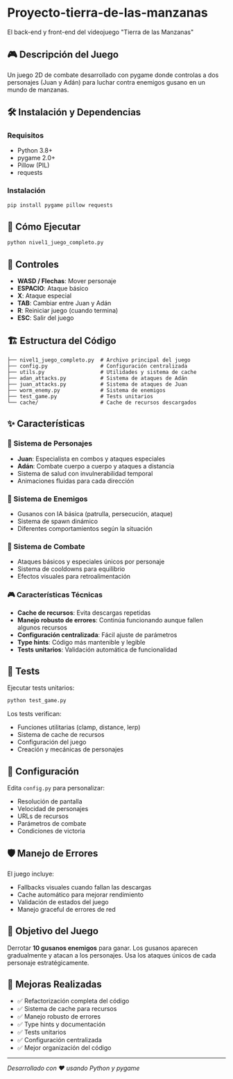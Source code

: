 # Proyecto-tierra-de-las-manzanas

El back-end y front-end del videojuego "Tierra de las Manzanas"

## 🎮 Descripción del Juego

Un juego 2D de combate desarrollado con pygame donde controlas a dos personajes (Juan y Adán) para luchar contra enemigos gusano en un mundo de manzanas.

## 🛠️ Instalación y Dependencias

### Requisitos
- Python 3.8+
- pygame 2.0+
- Pillow (PIL)
- requests

### Instalación
```bash
pip install pygame pillow requests
```

## 🚀 Cómo Ejecutar

```bash
python nivel1_juego_completo.py
```

## 🎯 Controles

- **WASD / Flechas**: Mover personaje
- **ESPACIO**: Ataque básico
- **X**: Ataque especial
- **TAB**: Cambiar entre Juan y Adán
- **R**: Reiniciar juego (cuando termina)
- **ESC**: Salir del juego

## 🏗️ Estructura del Código

```
├── nivel1_juego_completo.py  # Archivo principal del juego
├── config.py                 # Configuración centralizada
├── utils.py                  # Utilidades y sistema de cache
├── adan_attacks.py           # Sistema de ataques de Adán
├── juan_attacks.py           # Sistema de ataques de Juan
├── worm_enemy.py             # Sistema de enemigos
├── test_game.py              # Tests unitarios
└── cache/                    # Cache de recursos descargados
```

## ✨ Características

### 🎨 Sistema de Personajes
- **Juan**: Especialista en combos y ataques especiales
- **Adán**: Combate cuerpo a cuerpo y ataques a distancia
- Sistema de salud con invulnerabilidad temporal
- Animaciones fluidas para cada dirección

### 🤖 Sistema de Enemigos
- Gusanos con IA básica (patrulla, persecución, ataque)
- Sistema de spawn dinámico
- Diferentes comportamientos según la situación

### 🎯 Sistema de Combate
- Ataques básicos y especiales únicos por personaje
- Sistema de cooldowns para equilibrio
- Efectos visuales para retroalimentación

### 🎮 Características Técnicas
- **Cache de recursos**: Evita descargas repetidas
- **Manejo robusto de errores**: Continúa funcionando aunque fallen algunos recursos
- **Configuración centralizada**: Fácil ajuste de parámetros
- **Type hints**: Código más mantenible y legible
- **Tests unitarios**: Validación automática de funcionalidad

## 🧪 Tests

Ejecutar tests unitarios:
```bash
python test_game.py
```

Los tests verifican:
- Funciones utilitarias (clamp, distance, lerp)
- Sistema de cache de recursos
- Configuración del juego
- Creación y mecánicas de personajes

## 🔧 Configuración

Edita `config.py` para personalizar:
- Resolución de pantalla
- Velocidad de personajes
- URLs de recursos
- Parámetros de combate
- Condiciones de victoria

## 🛡️ Manejo de Errores

El juego incluye:
- Fallbacks visuales cuando fallan las descargas
- Cache automático para mejorar rendimiento
- Validación de estados del juego
- Manejo graceful de errores de red

## 🎯 Objetivo del Juego

Derrotar **10 gusanos enemigos** para ganar. Los gusanos aparecen gradualmente y atacan a los personajes. Usa los ataques únicos de cada personaje estratégicamente.

## 🔄 Mejoras Realizadas

- ✅ Refactorización completa del código
- ✅ Sistema de cache para recursos
- ✅ Manejo robusto de errores
- ✅ Type hints y documentación
- ✅ Tests unitarios
- ✅ Configuración centralizada
- ✅ Mejor organización del código

---

*Desarrollado con ❤️ usando Python y pygame*
